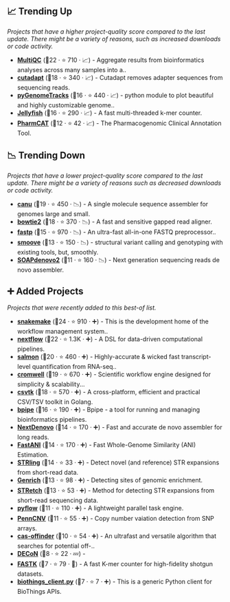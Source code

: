 ## 📈 Trending Up

_Projects that have a higher project-quality score compared to the last update. There might be a variety of reasons, such as increased downloads or code activity._

- <b><a href="https://github.com/ewels/MultiQC">MultiQC</a></b> (🥇22 ·  ⭐ 710 · 📈) - Aggregate results from bioinformatics analyses across many samples into a..
- <b><a href="https://github.com/marcelm/cutadapt">cutadapt</a></b> (🥇18 ·  ⭐ 340 · 📈) - Cutadapt removes adapter sequences from sequencing reads.
- <b><a href="https://github.com/deeptools/pyGenomeTracks">pyGenomeTracks</a></b> (🥈16 ·  ⭐ 440 · 📈) - python module to plot beautiful and highly customizable genome..
- <b><a href="https://github.com/gmarcais/Jellyfish">Jellyfish</a></b> (🥇16 ·  ⭐ 290 · 📈) - A fast multi-threaded k-mer counter.
- <b><a href="https://github.com/PharmGKB/PharmCAT">PharmCAT</a></b> (🥉12 ·  ⭐ 42 · 📈) - The Pharmacogenomic Clinical Annotation Tool.

## 📉 Trending Down

_Projects that have a lower project-quality score compared to the last update. There might be a variety of reasons such as decreased downloads or code activity._

- <b><a href="https://github.com/marbl/canu">canu</a></b> (🥇19 ·  ⭐ 450 · 📉) - A single molecule sequence assembler for genomes large and small.
- <b><a href="https://github.com/BenLangmead/bowtie2">bowtie2</a></b> (🥇18 ·  ⭐ 370 · 📉) - A fast and sensitive gapped read aligner.
- <b><a href="https://github.com/OpenGene/fastp">fastp</a></b> (🥈15 ·  ⭐ 970 · 📉) - An ultra-fast all-in-one FASTQ preprocessor..
- <b><a href="https://github.com/brentp/smoove">smoove</a></b> (🥈13 ·  ⭐ 150 · 📉) - structural variant calling and genotyping with existing tools, but, smoothly.
- <b><a href="https://github.com/aquaskyline/SOAPdenovo2">SOAPdenovo2</a></b> (🥉11 ·  ⭐ 160 · 📉) - Next generation sequencing reads de novo assembler.

## ➕ Added Projects

_Projects that were recently added to this best-of list._

- <b><a href="https://github.com/snakemake/snakemake">snakemake</a></b> (🥇24 ·  ⭐ 910 · ➕) - This is the development home of the workflow management system..
- <b><a href="https://github.com/nextflow-io/nextflow">nextflow</a></b> (🥈22 ·  ⭐ 1.3K · ➕) - A DSL for data-driven computational pipelines.
- <b><a href="https://github.com/COMBINE-lab/salmon">salmon</a></b> (🥇20 ·  ⭐ 460 · ➕) - Highly-accurate & wicked fast transcript-level quantification from RNA-seq..
- <b><a href="https://github.com/broadinstitute/cromwell">cromwell</a></b> (🥉19 ·  ⭐ 670 · ➕) - Scientific workflow engine designed for simplicity & scalability...
- <b><a href="https://github.com/shenwei356/csvtk">csvtk</a></b> (🥈18 ·  ⭐ 570 · ➕) - A cross-platform, efficient and practical CSV/TSV toolkit in Golang.
- <b><a href="https://github.com/ssadedin/bpipe">bpipe</a></b> (🥉16 ·  ⭐ 190 · ➕) - Bpipe - a tool for running and managing bioinformatics pipelines.
- <b><a href="https://github.com/Nextomics/NextDenovo">NextDenovo</a></b> (🥈14 ·  ⭐ 170 · ➕) - Fast and accurate de novo assembler for long reads.
- <b><a href="https://github.com/ParBLiSS/FastANI">FastANI</a></b> (🥈14 ·  ⭐ 170 · ➕) - Fast Whole-Genome Similarity (ANI) Estimation.
- <b><a href="https://github.com/quinlan-lab/STRling">STRling</a></b> (🥇14 ·  ⭐ 33 · ➕) - Detect novel (and reference) STR expansions from short-read data.
- <b><a href="https://github.com/jsh58/Genrich">Genrich</a></b> (🥉13 ·  ⭐ 98 · ➕) - Detecting sites of genomic enrichment.
- <b><a href="https://github.com/Oshlack/STRetch">STRetch</a></b> (🥈13 ·  ⭐ 53 · ➕) - Method for detecting STR expansions from short-read sequencing data.
- <b><a href="https://github.com/Illumina/pyflow">pyflow</a></b> (🥉11 ·  ⭐ 110 · ➕) - A lightweight parallel task engine.
- <b><a href="https://github.com/WGLab/PennCNV">PennCNV</a></b> (🥈11 ·  ⭐ 55 · ➕) - Copy number vaiation detection from SNP arrays.
- <b><a href="https://github.com/snugel/cas-offinder">cas-offinder</a></b> (🥉10 ·  ⭐ 54 · ➕) - An ultrafast and versatile algorithm that searches for potential off-..
- <b><a href="https://github.com/RahmanTeam/DECoN">DECoN</a></b> (🥉8 ·  ⭐ 22 · 💤) - 
- <b><a href="https://github.com/thegenemyers/FASTK">FASTK</a></b> (🥉7 ·  ⭐ 79 · 🐣) - A fast K-mer counter for high-fidelity shotgun datasets.
- <b><a href="https://github.com/biothings/biothings_client.py">biothings_client.py</a></b> (🥉7 ·  ⭐ 7 · ➕) - This is a generic Python client for BioThings APIs.

